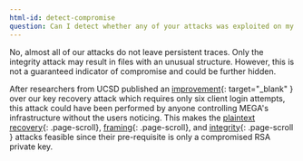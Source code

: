 ```yaml
---
html-id: detect-compromise
question: Can I detect whether any of your attacks was exploited on my account?
---
```


No, almost all of our attacks do not leave persistent traces.
Only the integrity attack may result in files with an unusual structure.
However, this is not a guaranteed indicator of compromise and could be further hidden.

After researchers from UCSD published an [improvement](https://eprint.iacr.org/2022/914){: target="_blank" } over our key recovery attack which requires only six client login attempts, this attack could have been performed by anyone controlling MEGA's infrastructure without the users noticing.
This makes the [plaintext recovery](#pt-recovery){: .page-scroll}, [framing](#framing-attack){: .page-scroll}, and [integrity](#integrity-attack){: .page-scroll } attacks feasible since their pre-requisite is only a compromised RSA private key.
